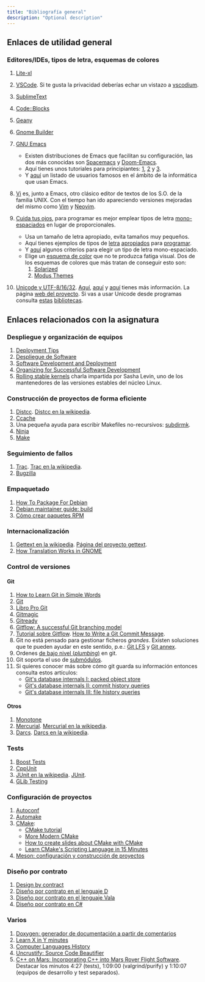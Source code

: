 ```yaml
---
title: "Bibliografía general"
description: "Optional description"
---
```


## Enlaces de utilidad general

### Editores/IDEs, tipos de letra, esquemas de colores

1. [Lite-xl](https://lite-xl.com/)
2. [VSCode](https://code.visualstudio.com/). Si te gusta la privacidad deberías echar un vistazo a [vscodium](https://github.com/VSCodium/vscodium).
3. [SublimeText](https://www.sublimetext.com/)
4. [Code::Blocks](http://www.codeblocks.org/)
5. [Geany](https://www.geany.org/)
6. [Gnome Builder](https://wiki.gnome.org/Apps/Builder)
7. [GNU Emacs](https://www.gnu.org/software/emacs/)
   - Existen distribuciones de Emacs que facilitan su configuración, las dos más conocidas son [Spacemacs](http://spacemacs.org/) y [Doom-Emacs](https://github.com/hlissner/doom-emacs).
   - Aquí tienes unos tutoriales para principiantes: [1](https://david.rothlis.net/emacs/howtolearn.html), [2](https://github.com/myTerminal/world-of-emacs) y [3](https://www.juniordeveloperdiaries.com/emacs-intro/).
   - Y [aquí](http://wenshanren.org/?p=418) un listado de usuarios famosos en el ámbito de la informática que usan Emacs.

8. [Vi](https://es.wikipedia.org/wiki/Vi) es, junto a Emacs, otro clásico editor de textos de los S.O. de la familia UNIX. Con el tiempo han ido apareciendo versiones mejoradas del mismo como [Vim](https://www.vim.org/) y [Neovim](https://neovim.io/).

9. [Cuida tus ojos](https://protesilaos.com/codelog/2022-08-17-re-protect-eyes-coding/), para programar es mejor emplear tipos de letra [mono-espaciados](https://en.wikipedia.org/wiki/Monospaced_font) en lugar de proporcionales.
   - Usa un tamaño de letra apropiado, evita tamaños muy pequeños.
   - Aquí tienes ejemplos de tipos de [letra](https://www.slant.co/topics/67/~best-programming-fonts) [apropiados](http://www.lowing.org/fonts/) para [programar](https://www.fossmint.com/best-programming-fonts/).
   - Y [aquí](https://www.wisdomandwonder.com/text/12298/choosing-a-monospace-font-2019-march) algunos criterios para elegir un tipo de letra mono-espaciado.
   - Elige un [esquema de color](https://www.slant.co/topics/358/~best-color-themes-for-text-editors) que no te produzca fatiga visual. Dos de los esquemas de colores que más tratan de conseguir esto son:
     1. [Solarized](https://ethanschoonover.com/solarized/)
     2. [Modus Themes](https://protesilaos.com/modus-themes/)

10. [Unicode y UTF-8/16/32](http://xahlee.info/emacs/emacs/unicode_basics.html). [Aquí](https://www.joelonsoftware.com/2003/10/08/the-absolute-minimum-every-software-developer-absolutely-positively-must-know-about-unicode-and-character-sets-no-excuses/), [aquí](https://nedbatchelder.com/text/unipain.html) y [aquí](http://lucumr.pocoo.org/2014/5/12/everything-about-unicode/) tienes más información. La página [web del proyecto](https://home.unicode.org/). Si vas a usar Unicode desde programas consulta [estas](http://site.icu-project.org/) [bibliotecas](https://developer.gnome.org/glib/stable/glib-Unicode-Manipulation.html).

## Enlaces relacionados con la asignatura

### Despliegue y organización de equipos

1. [Deployment Tips](http://www.ambysoft.com/essays/deploymentTips.html)
2. [Despliegue de Software](http://en.wikipedia.org/wiki/Software_deployment)
3. [Software Development and Deployment](http://archive.cs.st-andrews.ac.uk/STSE-Handbook/SoftwareDevAndDeploy/)
4. [Organizing for Successful Software Development](http://www.informit.com/articles/article.aspx?p=23953)
5. [Rolling stable kernels](https://lwn.net/Articles/871989/) charla impartida por Sasha Levin, uno de los mantenedores de las versiones estables del núcleo Linux.

### Construcción de proyectos de forma eficiente

1. [Distcc](https://github.com/distcc/distcc). [Distcc en la wikipedia](http://en.wikipedia.org/wiki/Distcc).
2. [Ccache](http://ccache.samba.org/)
3. Una pequeña ayuda para escribir Makefiles no-recursivos: [subdirmk](https://diziet.dreamwidth.org/3604.html).
4. [Ninja](http://neugierig.org/software/chromium/notes/2011/02/ninja.html)
5. [Make](http://www.gnu.org/software/make/manual/make.html)

### Seguimiento de fallos

1. [Trac](https://trac.edgewall.org/). [Trac en la wikipedia](https://es.wikipedia.org/wiki/Trac).
2. [Bugzilla](http://www.bugzilla.org/)

### Empaquetado

1. [How To Package For Debian](http://wiki.debian.org/HowToPackageForDebian)
2. [Debian maintainer guide: build](http://www.debian.org/doc/manuals/maint-guide/build.en.html)
3. [Cómo crear paquetes RPM](http://fedoraproject.org/wiki/How_to_create_an_RPM_package/es)

### Internacionalización

1. [Gettext en la wikipedia](http://es.wikipedia.org/wiki/Gettext). [Página del proyecto gettext](http://www.gnu.org/software/gettext/).
2. [How Translation Works in GNOME](https://lkmandy.github.io/lkmandy.github.io/blog/2020/how-translation-works-in-gnome/)

### Control de versiones

#### Git

1. [How to Learn Git in Simple Words](https://towardsdatascience.com/how-to-learn-git-in-simple-words-263618071dd8)
2. [Git](http://git-scm.com/)
3. [Libro Pro Git](http://git-scm.com/book)
4. [Gitmagic](http://www-cs-students.stanford.edu/~blynn/gitmagic/)
5. [Gitready](http://gitready.com/)
6. [Gitflow: A successful Git branching model](https://nvie.com/posts/a-successful-git-branching-model/)
7. [Tutorial sobre Gitflow](https://www.atlassian.com/git/tutorials/comparing-workflows/gitflow-workflow). [How to Write a Git Commit Message](https://chris.beams.io/posts/git-commit/).
8. Git no está pensado para gestionar ficheros *grandes*. Existen soluciones que te pueden ayudar en este sentido, p.e.: [Git LFS](https://git-lfs.github.com/) y [Git annex](https://git-annex.branchable.com/).
9. Ordenes [de bajo nivel (*plumbing*)](https://git-scm.com/book/en/v2/Git-Internals-Git-Objects) en git.
10. Git soporta el uso de [submódulos](https://git-scm.com/book/en/v2/Git-Tools-Submodules).
11. Si quieres conocer más sobre cómo git guarda su información entonces consulta estos artículos:
    - [Git's database internals I: packed object store](https://github.blog/2022-08-29-gits-database-internals-i-packed-object-store/)
    - [Git's database internals II: commit history queries](https://github.blog/2022-08-30-gits-database-internals-ii-commit-history-queries/)
    - [Git's database internals III: file history queries](https://github.blog/2022-08-31-gits-database-internals-iii-file-history-queries/)

#### Otros

1. [Monotone](http://www.monotone.ca/)
2. [Mercurial](http://mercurial.selenic.com/). [Mercurial en la wikipedia](http://en.wikipedia.org/wiki/Mercurial).
3. [Darcs](http://darcs.net/). [Darcs en la wikipedia](http://en.wikipedia.org/wiki/Darcs).

### Tests

1. [Boost Tests](https://www.boost.org/doc/libs/release/libs/test/)
2. [CppUnit](https://freedesktop.org/wiki/Software/cppunit/)
3. [JUnit en la wikipedia](http://es.wikipedia.org/wiki/JUnit). [JUnit](http://junit.org/).
4. [GLib Testing](https://developer.gnome.org/glib/stable/glib-Testing.html)

### Configuración de proyectos

1. [Autoconf](http://www.gnu.org/software/autoconf/manual/autoconf.html)
2. [Automake](https://www.gnu.org/software/automake/)
3. [CMake](https://www.cmake.org):
   - [CMake tutorial](https://www.cmake.org/cmake/help/cmake_tutorial.html)
   - [More Modern CMake](https://meetingcpp.com/mcpp/slides/2018/MoreModernCMake.pdf)
   - [How to create slides about CMake with CMake](https://meetingcpp.com/mcpp/slides/2018/How%20to%20create%20slides%20about%20CMake%20with%20CMake.pdf)
   - [Learn CMake's Scripting Language in 15 Minutes](https://preshing.com/20170522/learn-cmakes-scripting-language-in-15-minutes/)
4. [Meson: configuración y construcción de proyectos](http://mesonbuild.com/)

### Diseño por contrato

1. [Design by contract](http://en.wikipedia.org/wiki/Design_by_contract)
2. [Diseño por contrato en el lenguaje D](https://dlang.org/spec/contracts.html)
3. [Diseño por contrato en el lenguaje Vala](https://live.gnome.org/Vala/Tutorial#Assertions_and_Contract_Programming)
4. [Diseño por contrato en C#](https://docs.microsoft.com/en-us/dotnet/framework/debug-trace-profile/code-contracts)

### Varios

1. [Doxygen: generador de documentación a partir de comentarios](http://doxygen.nl/)
2. [Learn X in Y minutes](https://learnxinyminutes.com/)
3. [Computer Languages History](https://www.levenez.com/lang/)
4. [Uncrustify: Source Code Beautifier](http://uncrustify.sourceforge.net/)
5. [C++ on Mars: Incorporating C++ into Mars Rover Flight Software](https://www.youtube.com/watch?v=3SdSKZFoUa8&t=1s). Destacar los minutos 4:27 (tests), 1:09:00 (valgrind/purify) y 1:10:07 (equipos de desarrollo y test separados).